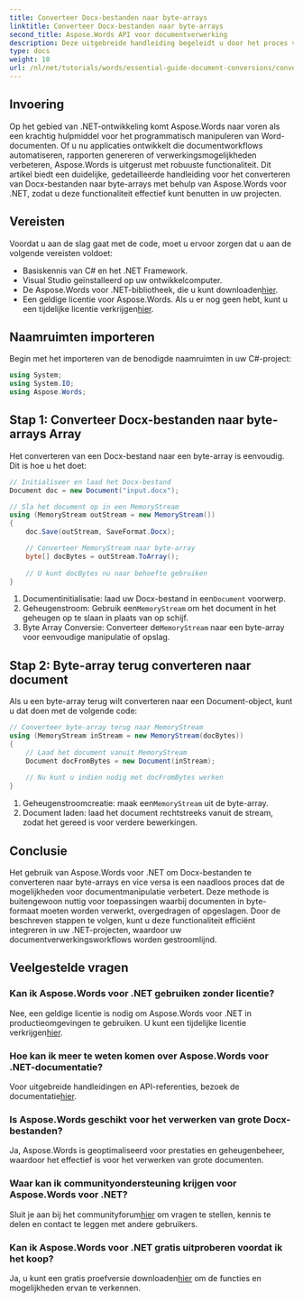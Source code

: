 ```yaml
---
title: Converteer Docx-bestanden naar byte-arrays
linktitle: Converteer Docx-bestanden naar byte-arrays
second_title: Aspose.Words API voor documentverwerking
description: Deze uitgebreide handleiding begeleidt u door het proces van het converteren van Docx-bestanden naar byte-arrays en terug naar documentobjecten met behulp van Aspose.Words voor .NET.
type: docs
weight: 10
url: /nl/net/tutorials/words/essential-guide-document-conversions/convert-docx-to-byte-arrays/
---
```

## Invoering

Op het gebied van .NET-ontwikkeling komt Aspose.Words naar voren als een krachtig hulpmiddel voor het programmatisch manipuleren van Word-documenten. Of u nu applicaties ontwikkelt die documentworkflows automatiseren, rapporten genereren of verwerkingsmogelijkheden verbeteren, Aspose.Words is uitgerust met robuuste functionaliteit. Dit artikel biedt een duidelijke, gedetailleerde handleiding voor het converteren van Docx-bestanden naar byte-arrays met behulp van Aspose.Words voor .NET, zodat u deze functionaliteit effectief kunt benutten in uw projecten.

## Vereisten

Voordat u aan de slag gaat met de code, moet u ervoor zorgen dat u aan de volgende vereisten voldoet:

- Basiskennis van C# en het .NET Framework.
- Visual Studio geïnstalleerd op uw ontwikkelcomputer.
-  De Aspose.Words voor .NET-bibliotheek, die u kunt downloaden[hier](https://releases.aspose.com/words/net/).
-  Een geldige licentie voor Aspose.Words. Als u er nog geen hebt, kunt u een tijdelijke licentie verkrijgen[hier](https://purchase.conholdate.com/temporary-license/).

## Naamruimten importeren

Begin met het importeren van de benodigde naamruimten in uw C#-project:

```csharp
using System;
using System.IO;
using Aspose.Words;
```

## Stap 1: Converteer Docx-bestanden naar byte-arrays Array

Het converteren van een Docx-bestand naar een byte-array is eenvoudig. Dit is hoe u het doet:

```csharp
// Initialiseer en laad het Docx-bestand
Document doc = new Document("input.docx");

// Sla het document op in een MemoryStream
using (MemoryStream outStream = new MemoryStream())
{
    doc.Save(outStream, SaveFormat.Docx);

    // Converteer MemoryStream naar byte-array
    byte[] docBytes = outStream.ToArray();
    
    // U kunt docBytes nu naar behoefte gebruiken
}
```
1.  Documentinitialisatie: laad uw Docx-bestand in een`Document` voorwerp.
2.  Geheugenstroom: Gebruik een`MemoryStream` om het document in het geheugen op te slaan in plaats van op schijf.
3.  Byte Array Conversie: Converteer de`MemoryStream` naar een byte-array voor eenvoudige manipulatie of opslag.

## Stap 2: Byte-array terug converteren naar document

Als u een byte-array terug wilt converteren naar een Document-object, kunt u dat doen met de volgende code:

```csharp
// Converteer byte-array terug naar MemoryStream
using (MemoryStream inStream = new MemoryStream(docBytes))
{
    // Laad het document vanuit MemoryStream
    Document docFromBytes = new Document(inStream);
    
    // Nu kunt u indien nodig met docFromBytes werken
}
```
1.  Geheugenstroomcreatie: maak een`MemoryStream` uit de byte-array.
2. Document laden: laad het document rechtstreeks vanuit de stream, zodat het gereed is voor verdere bewerkingen.

## Conclusie

Het gebruik van Aspose.Words voor .NET om Docx-bestanden te converteren naar byte-arrays en vice versa is een naadloos proces dat de mogelijkheden voor documentmanipulatie verbetert. Deze methode is buitengewoon nuttig voor toepassingen waarbij documenten in byte-formaat moeten worden verwerkt, overgedragen of opgeslagen. Door de beschreven stappen te volgen, kunt u deze functionaliteit efficiënt integreren in uw .NET-projecten, waardoor uw documentverwerkingsworkflows worden gestroomlijnd.

## Veelgestelde vragen

### Kan ik Aspose.Words voor .NET gebruiken zonder licentie?
 Nee, een geldige licentie is nodig om Aspose.Words voor .NET in productieomgevingen te gebruiken. U kunt een tijdelijke licentie verkrijgen[hier](https://purchase.conholdate.com/temporary-license/).

### Hoe kan ik meer te weten komen over Aspose.Words voor .NET-documentatie?
 Voor uitgebreide handleidingen en API-referenties, bezoek de documentatie[hier](https://reference.aspose.com/words/net/).

### Is Aspose.Words geschikt voor het verwerken van grote Docx-bestanden?
Ja, Aspose.Words is geoptimaliseerd voor prestaties en geheugenbeheer, waardoor het effectief is voor het verwerken van grote documenten.

### Waar kan ik communityondersteuning krijgen voor Aspose.Words voor .NET?
 Sluit je aan bij het communityforum[hier](https://forum.aspose.com/c/words/8) om vragen te stellen, kennis te delen en contact te leggen met andere gebruikers.

### Kan ik Aspose.Words voor .NET gratis uitproberen voordat ik het koop?
 Ja, u kunt een gratis proefversie downloaden[hier](https://releases.aspose.com/) om de functies en mogelijkheden ervan te verkennen.
